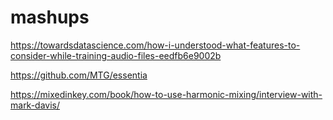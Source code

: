 # mashups

https://towardsdatascience.com/how-i-understood-what-features-to-consider-while-training-audio-files-eedfb6e9002b

https://github.com/MTG/essentia

https://mixedinkey.com/book/how-to-use-harmonic-mixing/interview-with-mark-davis/